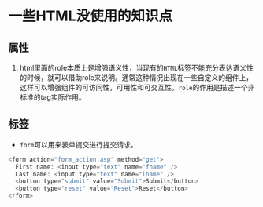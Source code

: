 # 一些HTML没使用的知识点

## 属性
1. html里面的role本质上是增强语义性，当现有的`HTML`标签不能充分表达语义性的时候，就可以借助role来说明。通常这种情况出现在一些自定义的组件上，这样可以增强组件的可访问性，可用性和可交互性。`role`的作用是描述一个非标准的tag实际作用。

## 标签
- `form`可以用来表单提交进行提交请求。
```js
<form action="form_action.asp" method="get">
  First name: <input type="text" name="fname" />
  Last name: <input type="text" name="lname" />
  <button type="submit" value="Submit">Submit</button>
  <button type="reset" value="Reset">Reset</button>
</form>
```
